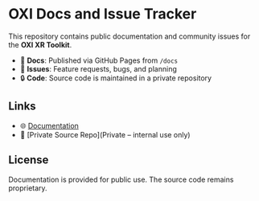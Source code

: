 # OXI Docs and Issue Tracker

This repository contains public documentation and community issues for the **OXI XR Toolkit**.

- 📘 **Docs**: Published via GitHub Pages from `/docs`
- 🐞 **Issues**: Feature requests, bugs, and planning
- 🔒 **Code**: Source code is maintained in a private repository

## Links
- 🌐 [Documentation](https://trickyhandz.github.io/oxi-docs/)
- 🔐 [Private Source Repo](Private – internal use only)

## License
Documentation is provided for public use. The source code remains proprietary.
